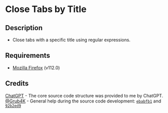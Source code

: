 # Close Tabs by Title

## Description

* Close tabs with a specific title using regular expressions.

## Requirements

* [Mozilla Firefox](https://www.mozilla.org/en-US/firefox/) (v112.0)

## Credits

[ChatGPT](https://openai.com/chatgpt) - The core source code structure was provided to me by ChatGPT.<br />
[@Grub4K](https://github.com/Grub4K) - General help during the source code development: [`ebabfb1`](https://github.com/Illegal-Services/Close_Tabs_by_Title/commit/ebabfb1126e32f31d29d4ee92e317e742b79af65#diff-2ce48ac6dbf8501b60a7bbeb4c05cbd8b5eead20f4566669b124ade52182387bR28) and [`92b2ed9`](https://github.com/Illegal-Services/Close_Tabs_by_Title/commit/92b2ed90eb29826b5a28e7874b6323e2da3ac720#diff-2ce48ac6dbf8501b60a7bbeb4c05cbd8b5eead20f4566669b124ade52182387bR85-R88)
